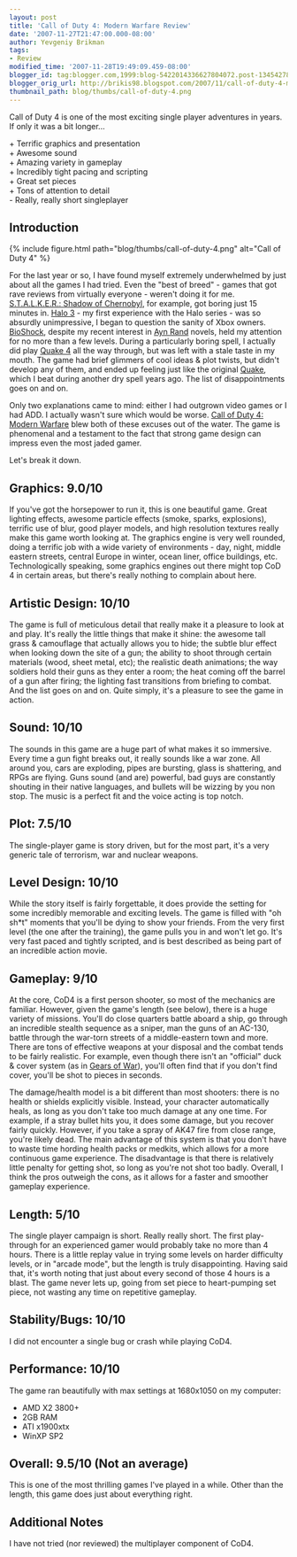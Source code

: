 ```yaml
---
layout: post
title: 'Call of Duty 4: Modern Warfare Review'
date: '2007-11-27T21:47:00.000-08:00'
author: Yevgeniy Brikman
tags:
- Review
modified_time: '2007-11-28T19:49:09.459-08:00'
blogger_id: tag:blogger.com,1999:blog-5422014336627804072.post-1345427897869530651
blogger_orig_url: http://brikis98.blogspot.com/2007/11/call-of-duty-4-modern-warfare-review.html
thumbnail_path: blog/thumbs/call-of-duty-4.png
---
```


Call of Duty 4 is one of the most exciting single player adventures in years. 
If only it was a bit longer... 

\+ Terrific graphics and presentation  
\+ Awesome sound  
\+ Amazing variety in gameplay  
\+ Incredibly tight pacing and scripting  
\+ Great set pieces  
\+ Tons of attention to detail  
\- Really, really short singleplayer  

## Introduction

{% include figure.html path="blog/thumbs/call-of-duty-4.png" alt="Call of Duty 4" %}

For the last year or so, I have found myself extremely underwhelmed by just 
about all the games I had tried. Even the "best of breed" - games that got 
rave reviews from virtually everyone - weren't doing it for me. 
[S.T.A.L.K.E.R.: Shadow of Chernobyl](http://www.stalker-game.com/), for 
example, got boring just 15 minutes in. [Halo 3](http://www.halo3.com/) - my 
first experience with the Halo series - was so absurdly unimpressive, I began 
to question the sanity of Xbox owners. 
[BioShock](http://www.2kgames.com/bioshock/), despite my recent interest in 
[Ayn Rand](http://en.wikipedia.org/wiki/Ayn_Rand) novels, held my attention 
for no more than a few levels. During a particularly boring spell, I actually 
did play [Quake 4](http://www.idsoftware.com/games/quake/quake4/) all the way 
through, but was left with a stale taste in my mouth. The game had brief 
glimmers of cool ideas &amp; plot twists, but didn't develop any of them, and 
ended up feeling just like the original 
[Quake](http://www.idsoftware.com/games/quake/quake/), which I beat during 
another dry spell years ago. The list of disappointments goes on and on. 

Only two explanations came to mind: either I had outgrown video games or I had 
ADD. I actually wasn't sure which would be worse. [Call of Duty 4: Modern 
Warfare](http://www.callofduty.com/) blew both of these excuses out of the 
water. The game is phenomenal and a testament to the fact that strong game 
design can impress even the most jaded gamer. 

Let's break it down.

## Graphics: 9.0/10 

If you've got the horsepower to run it, this is one beautiful game. Great 
lighting effects, awesome particle effects (smoke, sparks, explosions), 
terrific use of blur, good player models, and high resolution textures really 
make this game worth looking at. The graphics engine is very well rounded, 
doing a terrific job with a wide variety of environments - day, night, middle 
eastern streets, central Europe in winter, ocean liner, office buildings, etc. 
Technologically speaking, some graphics engines out there might top CoD 4 in 
certain areas, but there's really nothing to complain about here. 

## Artistic Design: 10/10 

The game is full of meticulous detail that really make it a pleasure to look 
at and play. It's really the little things that make it shine: the awesome 
tall grass &amp; camouflage that actually allows you to hide; the subtle blur 
effect when looking down the site of a gun; the ability to shoot through 
certain materials (wood, sheet metal, etc); the realistic death animations; 
the way soldiers hold their guns as they enter a room; the heat coming off the 
barrel of a gun after firing; the lighting fast transitions from briefing to 
combat. And the list goes on and on. Quite simply, it's a pleasure to see the 
game in action. 

## Sound: 10/10 

The sounds in this game are a huge part of what makes it so immersive. Every 
time a gun fight breaks out, it really sounds like a war zone. All around you, 
cars are exploding, pipes are bursting, glass is shattering, and RPGs are 
flying. Guns sound (and are) powerful, bad guys are constantly shouting in 
their native languages, and bullets will be wizzing by you non stop. The music 
is a perfect fit and the voice acting is top notch. 

## Plot: 7.5/10 

The single-player game is story driven, but for the most part, it's a very 
generic tale of terrorism, war and nuclear weapons. 

## Level Design: 10/10 

While the story itself is fairly forgettable, it does provide the setting for 
some incredibly memorable and exciting levels. The game is filled with "oh 
sh*t" moments that you'll be dying to show your friends. From the very first 
level (the one after the training), the game pulls you in and won't let go. 
It's very fast paced and tightly scripted, and is best described as being part 
of an incredible action movie. 

## Gameplay: 9/10 

At the core, CoD4 is a first person shooter, so most of the mechanics are 
familiar. However, given the game's length (see below), there is a huge 
variety of missions. You'll do close quarters battle aboard a ship, go through 
an incredible stealth sequence as a sniper, man the guns of an AC-130, battle 
through the war-torn streets of a middle-eastern town and more. There are tons 
of effective weapons at your disposal and the combat tends to be fairly 
realistic. For example, even though there isn't an "official" duck &amp; cover 
system (as in [Gears of War](http://gearsofwar.com/)), you'll often find that 
if you don't find cover, you'll be shot to pieces in seconds. 

The damage/health model is a bit different than most shooters: there is no 
health or shields explicitly visible. Instead, your character automatically 
heals, as long as you don't take too much damage at any one time. For example, 
if a stray bullet hits you, it does some damage, but you recover fairly 
quickly. However, if you take a spray of AK47 fire from close range, you're 
likely dead. The main advantage of this system is that you don't have to waste 
time hording health packs or medkits, which allows for a more continuous game 
experience. The disadvantage is that there is relatively little penalty for 
getting shot, so long as you're not shot too badly. Overall, I think the pros 
outweigh the cons, as it allows for a faster and smoother gameplay experience. 

## Length: 5/10 

The single player campaign is short. Really really short. The first 
play-through for an experienced gamer would probably take no more than 4 
hours. There is a little replay value in trying some levels on harder 
difficulty levels, or in "arcade mode", but the length is truly disappointing. 
Having said that, it's worth noting that just about every second of those 4 
hours is a blast. The game never lets up, going from set piece to 
heart-pumping set piece, not wasting any time on repetitive gameplay. 

## Stability/Bugs: 10/10 

I did not encounter a single bug or crash while playing CoD4. 

## Performance: 10/10 

The game ran beautifully with max settings at 1680x1050 on my computer: 

* AMD X2 3800+ 
* 2GB RAM 
* ATI x1900xtx 
* WinXP SP2 

## Overall: 9.5/10 (Not an average) 

This is one of the most thrilling games I've played in a while. Other than the 
length, this game does just about everything right. 

## Additional Notes

I have not tried (nor reviewed) the multiplayer component of CoD4. 
